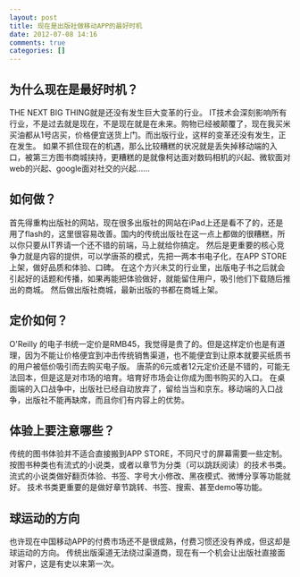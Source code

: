 ```yaml
---
layout: post
title: 现在是出版社做移动APP的最好时机
date: 2012-07-08 14:16
comments: true
categories: []
---
```

<h2>为什么现在是最好时机？</h2>
THE NEXT BIG THING就是还没有发生巨大变革的行业。
IT技术会深刻影响所有行业，不是过去就是现在，不是现在就是在未来。购物已经被颠覆了，现在我买米买油都从1号店买，价格便宜送货上门。而出版行业，这样的变革还没有发生，正在发生。
如果不抓住现在的机遇，那么比较糟糕的状况就是丢失掉移动端的入口，被第三方图书商城挟持，更糟糕的是就像柯达面对数码相机的兴起、微软面对web的兴起、google面对社交的兴起……
<h2>如何做？</h2>
首先得重构出版社的网站，现在很多出版社的网站在iPad上还是看不了的，还是用了flash的，这里很容易改善。国内的传统出版社在这一点上都做的很糟糕，所以你只要从IT界请一个还不错的前端，马上就给你搞定。
然后是更重要的核心竞争力就是内容的提供，可以学唐茶的模式，先把一两本书电子化，在APP STORE上架，做好品质和体验、口碑。
在这个方兴未艾的行业里，出版电子书之后就会引起好的话题和传播，如果再能把体验做好，就能留住用户，吸引他们下载随后推出的商城。
然后做出版社商城，最新出版的书都在商城上架。
<h2>定价如何？</h2>
O'Reilly 的电子书统一定价是RMB45，我觉得是贵了的。但是这样定价也是有道理，因为不能让价格便宜到冲击传统销售渠道，也不能便宜到让原本就要买纸质书的用户被低价吸引而去购买电子版。
唐茶的6元或者12元定价还是不错的，可能无法回本，但是这是对市场的培育。培育好市场会让你成为图书购买的入口。
在桌面端的入口战争中，出版社已经自动放弃了，留给当当和京东。移动端的入口战争，出版社不能再缺席，而且你们有内容上的优势。
<h2>体验上要注意哪些？</h2>
传统的图书体验并不适合直接搬到APP STORE，不同尺寸的屏幕需要一些定制。按图书种类也有流式的小说类，或者以章节为分类（可以跳跃阅读）的技术书类。
流式的小说类做好翻页体验、书签、字号大小修改、黑夜模式、微博分享等功能就好。
技术书类更重要的是做好章节跳转、书签、搜索、甚至demo等功能。
<h2>球运动的方向</h2>
也许现在中国移动APP的付费市场还不是很成熟，付费习惯还没有养成，但这却是球运动的方向。
传统出版渠道无法绕过渠道商，现在有一个机会让出版社直接面对客户，这是有史以来第一次。
